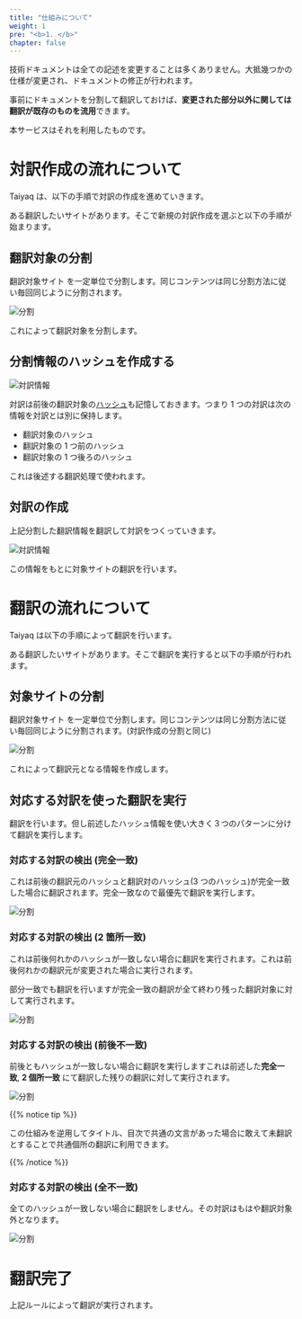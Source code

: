 ```yaml
---
title: "仕組みについて"
weight: 1
pre: "<b>1. </b>"
chapter: false
---
```


技術ドキュメントは全ての記述を変更することは多くありません。大抵幾つかの仕様が変更され、ドキュメントの修正が行われます。

事前にドキュメントを分割して翻訳しておけば、**変更された部分以外に関しては翻訳が既存のものを流用**できます。

本サービスはそれを利用したものです。

# 対訳作成の流れについて

Taiyaq は、以下の手順で対訳の作成を進めていきます。

ある翻訳したいサイトがあります。そこで新規の対訳作成を選ぶと以下の手順が始まります。

## 翻訳対象の分割

翻訳対象サイト を一定単位で分割します。同じコンテンツは同じ分割方法に従い毎回同じように分割されます。

![分割](images/concept01.png?width=30pc)

これによって翻訳対象を分割します。

## 分割情報のハッシュを作成する

![対訳情報](images/concept02.png?width=30pc)

対訳は前後の翻訳対象の[ハッシュ](https://ja.wikipedia.org/wiki/%E3%83%8F%E3%83%83%E3%82%B7%E3%83%A5%E9%96%A2%E6%95%B0)も記憶しておきます。つまり 1 つの対訳は次の情報を対訳とは別に保持します。

* 翻訳対象のハッシュ
* 翻訳対象の 1 つ前のハッシュ
* 翻訳対象の 1 つ後ろのハッシュ

これは後述する翻訳処理で使われます。

## 対訳の作成

上記分割した翻訳情報を翻訳して対訳をつくっていきます。

![対訳情報](images/concept03.png?width=30pc)

この情報をもとに対象サイトの翻訳を行います。

# 翻訳の流れについて

Taiyaq は以下の手順によって翻訳を行います。

ある翻訳したいサイトがあります。そこで翻訳を実行すると以下の手順が行われます。

## 対象サイトの分割

翻訳対象サイト を一定単位で分割します。同じコンテンツは同じ分割方法に従い毎回同じように分割されます。(対訳作成の分割と同じ)

![分割](images/concept04.png?width=30pc)

これによって翻訳元となる情報を作成します。

## 対応する対訳を使った翻訳を実行

翻訳を行います。但し前述したハッシュ情報を使い大きく３つのパターンに分けて翻訳を実行します。

### 対応する対訳の検出 (完全一致)

これは前後の翻訳元のハッシュと翻訳対のハッシュ(3 つのハッシュ)が完全一致した場合に翻訳されます。完全一致なので最優先で翻訳を実行します。

![分割](images/concept05.png?width=30pc)

### 対応する対訳の検出 (2 箇所一致)

これは前後何れかのハッシュが一致しない場合に翻訳を実行されます。これは前後何れかの翻訳元が変更された場合に実行されます。

部分一致でも翻訳を行いますが完全一致の翻訳が全て終わり残った翻訳対象に対して実行されます。

![分割](images/concept06.png?width=30pc)

### 対応する対訳の検出 (前後不一致)

前後ともハッシュが一致しない場合に翻訳を実行しますこれは前述した**完全一致**, **2 個所一致** にて翻訳した残りの翻訳に対して実行されます。

![分割](images/concept07.png?width=30pc)

{{% notice tip %}}

この仕組みを逆用してタイトル、目次で共通の文言があった場合に敢えて未翻訳とすることで共通個所の翻訳に利用できます。

{{% /notice %}}

### 対応する対訳の検出 (全不一致)

全てのハッシュが一致しない場合に翻訳をしません。その対訳はもはや翻訳対象外となります。

![分割](images/concept08.png?width=30pc)

# 翻訳完了

上記ルールによって翻訳が実行されます。
